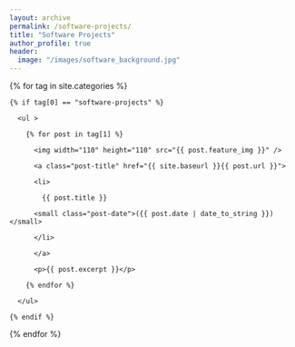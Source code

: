 ```yaml
---
layout: archive
permalink: /software-projects/
title: "Software Projects"
author_profile: true
header:
  image: "/images/software_background.jpg"
---
```


<div class="tags-expo-section">

  {% for tag in site.categories %}

    {% if tag[0] == "software-projects" %}

      <ul >

        {% for post in tag[1] %}

          <img width="110" height="110" src="{{ post.feature_img }}" />

          <a class="post-title" href="{{ site.baseurl }}{{ post.url }}">

          <li>

            {{ post.title }}

          <small class="post-date">({{ post.date | date_to_string }})</small>

          </li>

          </a>

          <p>{{ post.excerpt }}</p>

        {% endfor %}

      </ul>

    {% endif %}

  {% endfor %}

</div>
